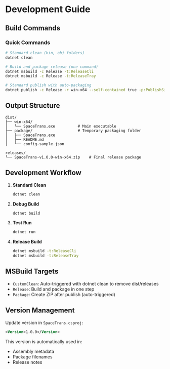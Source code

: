 # Development Guide

## Build Commands

### Quick Commands
```bash
# Standard clean (bin, obj folders)
dotnet clean

# Build and package release (one command)
dotnet msbuild -c Release -t:ReleaseCli
dotnet msbuild -c Release -t:ReleaseTray

# Standard publish with auto-packaging
dotnet publish -c Release -r win-x64 --self-contained true -p:PublishSingleFile=true
```

## Output Structure
```
dist/
├── win-x64/
│   └── SpaceTrans.exe          # Main executable
├── package/                    # Temporary packaging folder
│   ├── SpaceTrans.exe
│   ├── README.md
│   └── config-sample.json

releases/
└── SpaceTrans-v1.0.0-win-x64.zip    # Final release package
```

## Development Workflow

1. **Standard Clean**
   ```bash
   dotnet clean
   ```

2. **Debug Build**
   ```bash
   dotnet build
   ```

3. **Test Run**
   ```bash
   dotnet run
   ```

4. **Release Build**
   ```bash
   dotnet msbuild -t:ReleaseCli
   dotnet msbuild -t:ReleaseTray
   ```

## MSBuild Targets

- `CustomClean`: Auto-triggered with dotnet clean to remove dist/releases
- `Release`: Build and package in one step  
- `Package`: Create ZIP after publish (auto-triggered)

## Version Management

Update version in `SpaceTrans.csproj`:
```xml
<Version>1.0.0</Version>
```

This version is automatically used in:
- Assembly metadata
- Package filenames
- Release notes